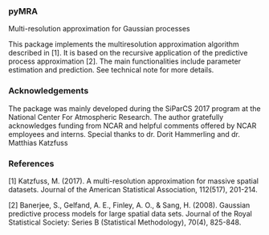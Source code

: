 ### pyMRA
Multi-resolution approximation for Gaussian processes

This package implements the multiresolution approximation algorithm described in [1]. It is based on the recursive application of the predictive process approximation [2]. The main functionalities include parameter estimation and prediction. See technical note for more details.


### Acknowledgements

The package was mainly developed during the SiParCS 2017 program at the National Center For Atmospheric Research. The author gratefully acknowledges funding from NCAR and helpful comments offered by NCAR employees and interns. Special thanks to dr. Dorit Hammerling and dr. Matthias Katzfuss


### References
[1] Katzfuss, M. (2017). A multi-resolution approximation for massive spatial datasets. Journal of the American Statistical Association, 112(517), 201-214.

[2] Banerjee, S., Gelfand, A. E., Finley, A. O., & Sang, H. (2008). Gaussian predictive process models for large spatial data sets. Journal of the Royal Statistical Society: Series B (Statistical Methodology), 70(4), 825-848.